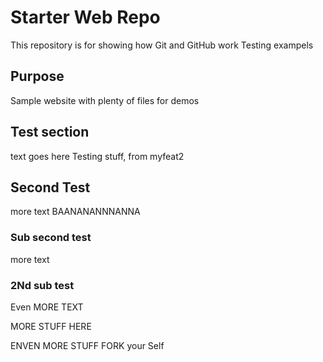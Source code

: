 # Starter Web Repo

This repository is for showing how Git and GitHub work
Testing exampels
## Purpose

Sample website with plenty of files for demos

## Test section

text goes here
Testing stuff, from myfeat2

## Second Test

more text
BAANANANNNANNA

### Sub second test

more text 

### 2Nd sub test

Even MORE TEXT

MORE STUFF HERE

ENVEN MORE STUFF
FORK your Self